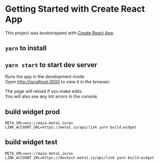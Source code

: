 # Getting Started with Create React App

This project was bootstrapped with [Create React App](https://github.com/facebook/create-react-app).

## `yarn` to install

## `yarn start` to start dev server

Runs the app in the development mode.\
Open [http://localhost:3000](http://localhost:3000) to view it in the browser.

The page will reload if you make edits.\
You will also see any lint errors in the console.

## build widget prod
```
META_URL=wss://maia.meta1.io/ws LINK_ACCOUNT_URL=https://meta1.io/api/link yarn build:widget
```

## build widget test
```
META_URL=wss://maia.meta1.io/ws LINK_ACCOUNT_URL=https://devtest.meta1.io/api/link yarn build:widget
```